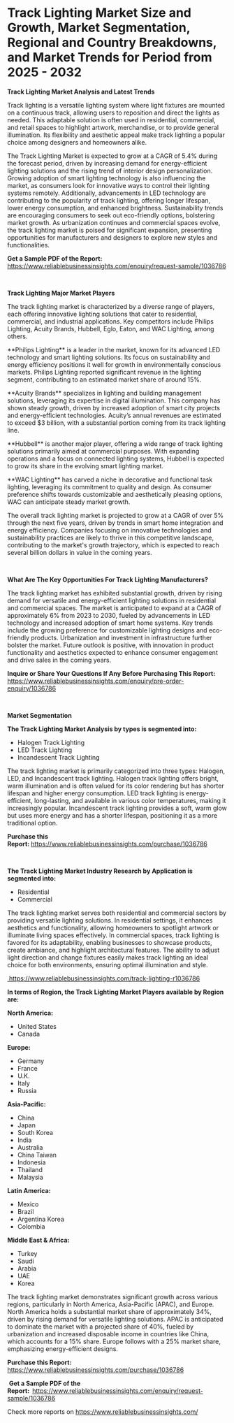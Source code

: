 <p><h1>Track Lighting Market Size and Growth, Market Segmentation, Regional and Country Breakdowns, and Market Trends for Period from 2025 -  2032</h1></p><p><strong>Track Lighting Market Analysis and Latest Trends</strong></p>
<p><p>Track lighting is a versatile lighting system where light fixtures are mounted on a continuous track, allowing users to reposition and direct the lights as needed. This adaptable solution is often used in residential, commercial, and retail spaces to highlight artwork, merchandise, or to provide general illumination. Its flexibility and aesthetic appeal make track lighting a popular choice among designers and homeowners alike.</p><p>The Track Lighting Market is expected to grow at a CAGR of 5.4% during the forecast period, driven by increasing demand for energy-efficient lighting solutions and the rising trend of interior design personalization. Growing adoption of smart lighting technology is also influencing the market, as consumers look for innovative ways to control their lighting systems remotely. Additionally, advancements in LED technology are contributing to the popularity of track lighting, offering longer lifespan, lower energy consumption, and enhanced brightness. Sustainability trends are encouraging consumers to seek out eco-friendly options, bolstering market growth. As urbanization continues and commercial spaces evolve, the track lighting market is poised for significant expansion, presenting opportunities for manufacturers and designers to explore new styles and functionalities.</p></p>
<p><strong>Get a Sample PDF of the Report:&nbsp;</strong> <a href="https://www.reliablebusinessinsights.com/enquiry/request-sample/1036786?utm_campaign=3050&utm_medium=2&utm_source=Github&utm_content=ia&utm_term=10042025&utm_id=track-lighting">https://www.reliablebusinessinsights.com/enquiry/request-sample/1036786</a></p>
<p>&nbsp;</p>
<p><strong>Track Lighting Major Market Players</strong></p>
<p><p>The track lighting market is characterized by a diverse range of players, each offering innovative lighting solutions that cater to residential, commercial, and industrial applications. Key competitors include Philips Lighting, Acuity Brands, Hubbell, Eglo, Eaton, and WAC Lighting, among others.</p><p>**Philips Lighting** is a leader in the market, known for its advanced LED technology and smart lighting solutions. Its focus on sustainability and energy efficiency positions it well for growth in environmentally conscious markets. Philips Lighting reported significant revenue in the lighting segment, contributing to an estimated market share of around 15%.</p><p>**Acuity Brands** specializes in lighting and building management solutions, leveraging its expertise in digital illumination. This company has shown steady growth, driven by increased adoption of smart city projects and energy-efficient technologies. Acuity’s annual revenues are estimated to exceed $3 billion, with a substantial portion coming from its track lighting line.</p><p>**Hubbell** is another major player, offering a wide range of track lighting solutions primarily aimed at commercial purposes. With expanding operations and a focus on connected lighting systems, Hubbell is expected to grow its share in the evolving smart lighting market.</p><p>**WAC Lighting** has carved a niche in decorative and functional task lighting, leveraging its commitment to quality and design. As consumer preference shifts towards customizable and aesthetically pleasing options, WAC can anticipate steady market growth.</p><p>The overall track lighting market is projected to grow at a CAGR of over 5% through the next five years, driven by trends in smart home integration and energy efficiency. Companies focusing on innovative technologies and sustainability practices are likely to thrive in this competitive landscape, contributing to the market's growth trajectory, which is expected to reach several billion dollars in value in the coming years.</p></p>
<p>&nbsp;</p>
<p><strong>What Are The Key Opportunities For Track Lighting Manufacturers?</strong></p>
<p><p>The track lighting market has exhibited substantial growth, driven by rising demand for versatile and energy-efficient lighting solutions in residential and commercial spaces. The market is anticipated to expand at a CAGR of approximately 6% from 2023 to 2030, fueled by advancements in LED technology and increased adoption of smart home systems. Key trends include the growing preference for customizable lighting designs and eco-friendly products. Urbanization and investment in infrastructure further bolster the market. Future outlook is positive, with innovation in product functionality and aesthetics expected to enhance consumer engagement and drive sales in the coming years.</p></p>
<p><strong>Inquire or Share Your Questions If Any Before Purchasing This Report:</strong> <a href="https://www.reliablebusinessinsights.com/enquiry/pre-order-enquiry/1036786?utm_campaign=3050&utm_medium=2&utm_source=Github&utm_content=ia&utm_term=10042025&utm_id=track-lighting">https://www.reliablebusinessinsights.com/enquiry/pre-order-enquiry/1036786</a></p>
<p>&nbsp;</p>
<p><strong>Market Segmentation</strong></p>
<p><strong>The Track Lighting Market Analysis by types is segmented into:</strong></p>
<p><ul><li>Halogen Track Lighting</li><li>LED Track Lighting</li><li>Incandescent Track Lighting</li></ul></p>
<p><p>The track lighting market is primarily categorized into three types: Halogen, LED, and Incandescent track lighting. Halogen track lighting offers bright, warm illumination and is often valued for its color rendering but has shorter lifespan and higher energy consumption. LED track lighting is energy-efficient, long-lasting, and available in various color temperatures, making it increasingly popular. Incandescent track lighting provides a soft, warm glow but uses more energy and has a shorter lifespan, positioning it as a more traditional option.</p></p>
<p><strong>Purchase this Report:&nbsp;</strong><a href="https://www.reliablebusinessinsights.com/purchase/1036786?utm_campaign=3050&utm_medium=2&utm_source=Github&utm_content=ia&utm_term=10042025&utm_id=track-lighting">https://www.reliablebusinessinsights.com/purchase/1036786</a></p>
<p>&nbsp;</p>
<p><strong>The Track Lighting Market Industry Research by Application is segmented into:</strong></p>
<p><ul><li>Residential</li><li>Commercial</li></ul></p>
<p><p>The track lighting market serves both residential and commercial sectors by providing versatile lighting solutions. In residential settings, it enhances aesthetics and functionality, allowing homeowners to spotlight artwork or illuminate living spaces effectively. In commercial spaces, track lighting is favored for its adaptability, enabling businesses to showcase products, create ambiance, and highlight architectural features. The ability to adjust light direction and change fixtures easily makes track lighting an ideal choice for both environments, ensuring optimal illumination and style.</p></p>
<p><a href="https://www.reliablebusinessinsights.com/track-lighting-r1036786?utm_campaign=3050&utm_medium=2&utm_source=Github&utm_content=ia&utm_term=10042025&utm_id=track-lighting">&nbsp;https://www.reliablebusinessinsights.com/track-lighting-r1036786</a></p>
<p><strong>In terms of Region, the Track Lighting Market Players available by Region are:</strong></p>
<p>
    <p> <strong> North America: </strong>
        <ul>
            <li>United States</li>
            <li>Canada</li>
        </ul>
        </p> 
    <p> <strong> Europe: </strong>
        <ul>
            <li>Germany</li>
            <li>France</li>
            <li>U.K.</li>
            <li>Italy</li>
            <li>Russia</li>
        </ul>
        </p> 
    <p> <strong> Asia-Pacific: </strong>
        <ul>
            <li>China</li>
            <li>Japan</li>
            <li>South Korea</li>
            <li>India</li>
            <li>Australia</li>
            <li>China Taiwan</li>
            <li>Indonesia</li>
            <li>Thailand</li>
            <li>Malaysia</li>
        </ul>
        </p> 
    <p> <strong> Latin America: </strong>
        <ul>
            <li>Mexico</li>
            <li>Brazil</li>
            <li>Argentina Korea</li>
            <li>Colombia</li>
        </ul>
        </p> 
    <p> <strong> Middle East & Africa: </strong>
        <ul>
            <li>Turkey</li>
            <li>Saudi</li>
            <li>Arabia</li>
            <li>UAE</li>
            <li>Korea</li>
        </ul>
    </p>
    </p>
<p><p>The track lighting market demonstrates significant growth across various regions, particularly in North America, Asia-Pacific (APAC), and Europe. North America holds a substantial market share of approximately 34%, driven by rising demand for versatile lighting solutions. APAC is anticipated to dominate the market with a projected share of 40%, fueled by urbanization and increased disposable income in countries like China, which accounts for a 15% share. Europe follows with a 25% market share, emphasizing energy-efficient designs.</p></p>
<p><strong>Purchase this Report: </strong><a href="https://www.reliablebusinessinsights.com/purchase/1036786?utm_campaign=3050&utm_medium=2&utm_source=Github&utm_content=ia&utm_term=10042025&utm_id=track-lighting">https://www.reliablebusinessinsights.com/purchase/1036786</a></p>
<p>&nbsp;<strong>Get a Sample PDF of the Report:&nbsp;&nbsp;</strong><a href="https://www.reliablebusinessinsights.com/enquiry/request-sample/1036786?utm_campaign=3050&utm_medium=2&utm_source=Github&utm_content=ia&utm_term=10042025&utm_id=track-lighting">https://www.reliablebusinessinsights.com/enquiry/request-sample/1036786</a></p>
<p><strong></strong></p>
<p>Check more reports on <a href="https://www.reliablebusinessinsights.com/?utm_campaign=3050&utm_medium=2&utm_source=Github&utm_content=ia&utm_term=10042025&utm_id=track-lighting">https://www.reliablebusinessinsights.com/</a></p>